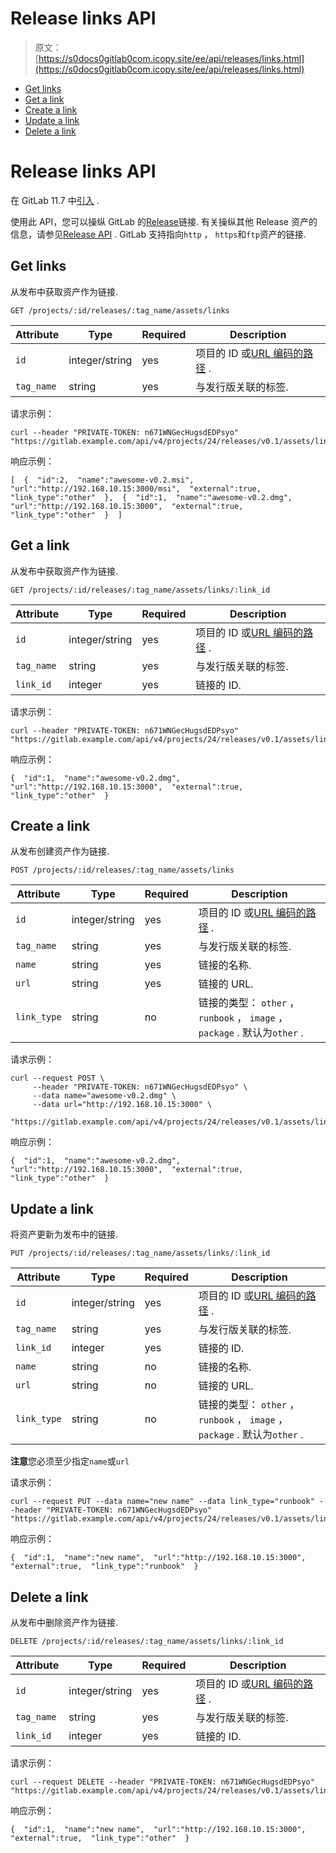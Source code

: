 # Release links API

> 原文：[https://s0docs0gitlab0com.icopy.site/ee/api/releases/links.html](https://s0docs0gitlab0com.icopy.site/ee/api/releases/links.html)

*   [Get links](#get-links)
*   [Get a link](#get-a-link)
*   [Create a link](#create-a-link)
*   [Update a link](#update-a-link)
*   [Delete a link](#delete-a-link)

# Release links API[](#release-links-api "Permalink")

在 GitLab 11.7 中[引入](https://gitlab.com/gitlab-org/gitlab-foss/-/issues/41766) .

使用此 API，您可以操纵 GitLab 的[Release](../../user/project/releases/index.html)链接. 有关操纵其他 Release 资产的信息，请参见[Release API](index.html) . GitLab 支持指向`http` ， `https`和`ftp`资产的链接.

## Get links[](#get-links "Permalink")

从发布中获取资产作为链接.

```
GET /projects/:id/releases/:tag_name/assets/links 
```

| Attribute | Type | Required | Description |
| --- | --- | --- | --- |
| `id` | integer/string | yes | 项目的 ID 或[URL 编码的路径](../README.html#namespaced-path-encoding) . |
| `tag_name` | string | yes | 与发行版关联的标签. |

请求示例：

```
curl --header "PRIVATE-TOKEN: n671WNGecHugsdEDPsyo" "https://gitlab.example.com/api/v4/projects/24/releases/v0.1/assets/links" 
```

响应示例：

```
[  {  "id":2,  "name":"awesome-v0.2.msi",  "url":"http://192.168.10.15:3000/msi",  "external":true,  "link_type":"other"  },  {  "id":1,  "name":"awesome-v0.2.dmg",  "url":"http://192.168.10.15:3000",  "external":true,  "link_type":"other"  }  ] 
```

## Get a link[](#get-a-link "Permalink")

从发布中获取资产作为链接.

```
GET /projects/:id/releases/:tag_name/assets/links/:link_id 
```

| Attribute | Type | Required | Description |
| --- | --- | --- | --- |
| `id` | integer/string | yes | 项目的 ID 或[URL 编码的路径](../README.html#namespaced-path-encoding) . |
| `tag_name` | string | yes | 与发行版关联的标签. |
| `link_id` | integer | yes | 链接的 ID. |

请求示例：

```
curl --header "PRIVATE-TOKEN: n671WNGecHugsdEDPsyo" "https://gitlab.example.com/api/v4/projects/24/releases/v0.1/assets/links/1" 
```

响应示例：

```
{  "id":1,  "name":"awesome-v0.2.dmg",  "url":"http://192.168.10.15:3000",  "external":true,  "link_type":"other"  } 
```

## Create a link[](#create-a-link "Permalink")

从发布创建资产作为链接.

```
POST /projects/:id/releases/:tag_name/assets/links 
```

| Attribute | Type | Required | Description |
| --- | --- | --- | --- |
| `id` | integer/string | yes | 项目的 ID 或[URL 编码的路径](../README.html#namespaced-path-encoding) . |
| `tag_name` | string | yes | 与发行版关联的标签. |
| `name` | string | yes | 链接的名称. |
| `url` | string | yes | 链接的 URL. |
| `link_type` | string | no | 链接的类型： `other` ， `runbook` ， `image` ， `package` . 默认为`other` . |

请求示例：

```
curl --request POST \
     --header "PRIVATE-TOKEN: n671WNGecHugsdEDPsyo" \
     --data name="awesome-v0.2.dmg" \
     --data url="http://192.168.10.15:3000" \
     "https://gitlab.example.com/api/v4/projects/24/releases/v0.1/assets/links" 
```

响应示例：

```
{  "id":1,  "name":"awesome-v0.2.dmg",  "url":"http://192.168.10.15:3000",  "external":true,  "link_type":"other"  } 
```

## Update a link[](#update-a-link "Permalink")

将资产更新为发布中的链接.

```
PUT /projects/:id/releases/:tag_name/assets/links/:link_id 
```

| Attribute | Type | Required | Description |
| --- | --- | --- | --- |
| `id` | integer/string | yes | 项目的 ID 或[URL 编码的路径](../README.html#namespaced-path-encoding) . |
| `tag_name` | string | yes | 与发行版关联的标签. |
| `link_id` | integer | yes | 链接的 ID. |
| `name` | string | no | 链接的名称. |
| `url` | string | no | 链接的 URL. |
| `link_type` | string | no | 链接的类型： `other` ， `runbook` ， `image` ， `package` . 默认为`other` . |

**注意**您必须至少指定`name`或`url`

请求示例：

```
curl --request PUT --data name="new name" --data link_type="runbook" --header "PRIVATE-TOKEN: n671WNGecHugsdEDPsyo" "https://gitlab.example.com/api/v4/projects/24/releases/v0.1/assets/links/1" 
```

响应示例：

```
{  "id":1,  "name":"new name",  "url":"http://192.168.10.15:3000",  "external":true,  "link_type":"runbook"  } 
```

## Delete a link[](#delete-a-link "Permalink")

从发布中删除资产作为链接.

```
DELETE /projects/:id/releases/:tag_name/assets/links/:link_id 
```

| Attribute | Type | Required | Description |
| --- | --- | --- | --- |
| `id` | integer/string | yes | 项目的 ID 或[URL 编码的路径](../README.html#namespaced-path-encoding) . |
| `tag_name` | string | yes | 与发行版关联的标签. |
| `link_id` | integer | yes | 链接的 ID. |

请求示例：

```
curl --request DELETE --header "PRIVATE-TOKEN: n671WNGecHugsdEDPsyo" "https://gitlab.example.com/api/v4/projects/24/releases/v0.1/assets/links/1" 
```

响应示例：

```
{  "id":1,  "name":"new name",  "url":"http://192.168.10.15:3000",  "external":true,  "link_type":"other"  } 
```